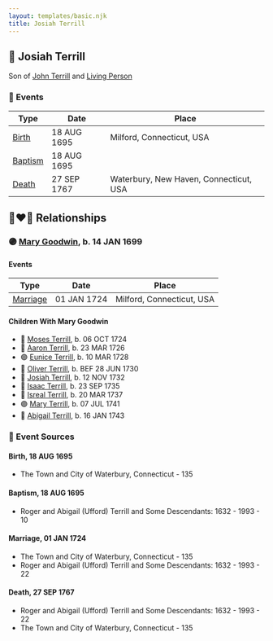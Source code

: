 ```yaml
---
layout: templates/basic.njk
title: Josiah Terrill
---
```

## 🔵 Josiah Terrill

Son of [John Terrill](/people/6/65221157) and [Living Person](/people/4/48582652)

### 📆 Events

Type | Date | Place
------ | ------ | ------
[Birth](#event-2f4b0697-0c0e-4767-9089-ad36fd755972) | 18 AUG 1695 | Milford, Connecticut, USA
[Baptism](#event-60dcff23-c219-4aca-8126-7d44586f792a) | 18 AUG 1695 |
[Death](#event-c0628326-15bd-4014-bd33-605fea989ae9) | 27 SEP 1767 | Waterbury, New Haven, Connecticut, USA

## 👩‍❤️‍👨 Relationships

### 🟣 [Mary Goodwin](/people/4/49404198), b. 14 JAN 1699

#### Events

Type | Date | Place
------ | ------ | ------
[Marriage](#event-a22a54b9-92f7-450a-a5da-7ca65dbc684b) | 01 JAN 1724 | Milford, Connecticut, USA
#### Children With Mary Goodwin
* 🔵 [Moses Terrill](/people/1/19430220), b. 06 OCT 1724
* 🔵 [Aaron Terrill](/people/2/27846482), b. 23 MAR 1726
* 🟣 [Eunice Terrill](/people/7/78054136), b. 10 MAR 1728
* 🔵 [Oliver Terrill](/people/9/94505283), b. BEF 28 JUN 1730
* 🔵 [Josiah Terrill](/people/1/19227229), b. 12 NOV 1732
* 🔵 [Isaac Terrill](/people/8/80400910), b. 23 SEP 1735
* 🔵 [Isreal Terrill](/people/4/44434844), b. 20 MAR 1737
* 🟣 [Mary Terrill](/people/2/25880120), b. 07 JUL 1741
* 🔵 [Abigail Terrill](/people/9/94050390), b. 16 JAN 1743
### 📰 Event Sources

#### <a id="event-2f4b0697-0c0e-4767-9089-ad36fd755972"></a> Birth, 18 AUG 1695
* The Town and City of Waterbury, Connecticut  - 135

#### <a id="event-60dcff23-c219-4aca-8126-7d44586f792a"></a> Baptism, 18 AUG 1695
* Roger and Abigail (Ufford) Terrill and Some Descendants: 1632 - 1993  - 10

#### <a id="event-a22a54b9-92f7-450a-a5da-7ca65dbc684b"></a> Marriage, 01 JAN 1724
* The Town and City of Waterbury, Connecticut  - 135
* Roger and Abigail (Ufford) Terrill and Some Descendants: 1632 - 1993  - 22
#### <a id="event-c0628326-15bd-4014-bd33-605fea989ae9"></a> Death, 27 SEP 1767
* Roger and Abigail (Ufford) Terrill and Some Descendants: 1632 - 1993  - 22
* The Town and City of Waterbury, Connecticut  - 135
